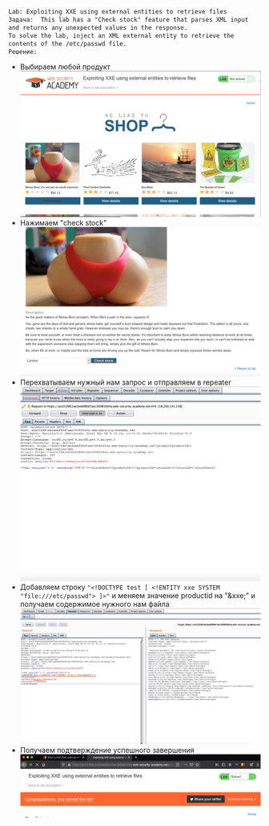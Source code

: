 ```
Lab: Exploiting XXE using external entities to retrieve files
Задача:  This lab has a "Check stock" feature that parses XML input and returns any unexpected values in the response.
To solve the lab, inject an XML external entity to retrieve the contents of the /etc/passwd file. 
Решение:
```
- Выбираем любой продукт
![](1.png)
- Нажимаем "check stock"
![](2.png)
- Перехватываем нужный нам запрос и отправляем в repeater
![](3.png)
- Добавляем строку ```"<!DOCTYPE test [ <!ENTITY xxe SYSTEM "file:///etc/passwd"> ]>"``` и меняем значение productid на "&xxe;" и получаем содержимое нужного нам файла
![](4.png)
- Получаем подтверждение успешного завершения
![](5.png)
